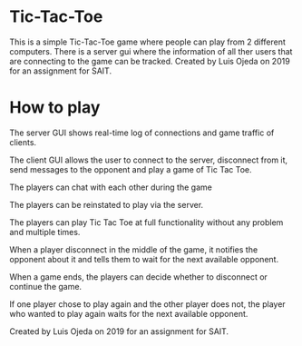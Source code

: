 # Tic-Tac-Toe
This is a simple Tic-Tac-Toe game where people can play from 2 different computers. There is a server gui where the information of all ther users that are connecting to the game can be tracked. 
Created by Luis Ojeda on 2019 for an assignment for SAIT.



# How to play
The server GUI shows real-time log of connections and game traffic of clients.

The client GUI allows the user to connect to the server, disconnect from it, send messages to the opponent and play a game of Tic Tac Toe.

The players can chat with each other during the game

The players can be reinstated to play via the server.

The players can play Tic Tac Toe at full functionality without any problem and multiple times.

When a player disconnect in the middle of the game, it notifies the opponent about it and tells them to wait for the next available opponent.

When a game ends, the players can decide whether to disconnect or continue the game. 

If one player chose to play again and the other player does not, the player who wanted to play again waits for the next available opponent.

Created by Luis Ojeda on 2019 for an assignment for SAIT.
